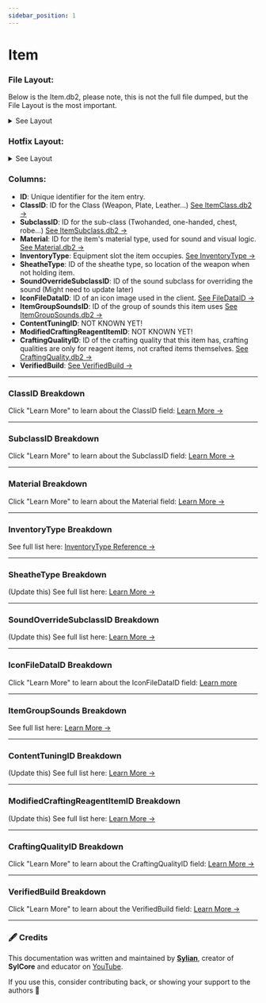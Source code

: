 ```yaml
---
sidebar_position: 1
---
```


# Item

### File Layout:
Below is the Item.db2, please note, this is not the full file dumped, but the File Layout is the most important.

<details>
<summary>See Layout</summary>
| ID | ClassID | SubclassID | Material | InventoryType | SheatheType | Sound_override_subclassID | IconFileDataID | ItemGroupSoundsID | ContentTuningID | ModifiedCraftingReagentItemID | CraftingQualityID |
|---|---|---|---|---|---|---|---|---|---|---|---|
| 17 | 4 | 4 | 6 | 4 | 3 | -1 | 132759 | 11 | 0 | 0 | 0 |
| 25 | 2 | 7 | 1 | 21 | 3 | -1 | 135274 | 8 | 0 | 0 | 0 |
| 35 | 2 | 10 | 2 | 17 | 2 | -1 | 135145 | 13 | 0 | 0 | 0 |
| 36 | 2 | 4 | 2 | 21 | 3 | -1 | 133478 | 8 | 0 | 0 | 0 |
| 37 | 2 | 0 | 1 | 13 | 3 | -1 | 132402 | 8 | 0 | 0 | 0 |
| 38 | 4 | 0 | 7 | 4 | 0 | -1 | 135009 | 7 | 0 | 0 | 0 |
</details>

### Hotfix Layout:
<details>
<summary>See Layout</summary>
| Field | Type | Length | Unsigned | Key | Null | Default | ZeroFill | Extra | Comment |
|-------|------|--------|------------|-----|------|---------|----------|-------|---------|
| ID | INT |  | YES | PRI | NO | 0 | NO |  |  |
| ClassID | TINYINT |  | YES |  | NO | 0 | NO |  |  |
| SubclassID | TINYINT |  | YES |  | NO | 0 | NO |  |  |
| Material | TINYINT |  | YES |  | NO | 0 | NO |  |  |
| InventoryType | TINYINT |  | NO |  | NO | 0 | NO |  |  |
| SheatheType | TINYINT |  | YES |  | NO | 0 | NO |  |  |
| SoundOverrideSubclassID | TINYINT |  | NO |  | NO | 0 | NO |  |  |
| IconFileDataID | INT |  | NO |  | NO | 0 | NO |  |  |
| ItemGroupSoundsID | TINYINT |  | YES |  | NO | 0 | NO |  |  |
| ContentTuningID | INT |  | NO |  | NO | 0 | NO |  |  |
| ModifiedCraftingReagentItemID | INT |  | NO |  | NO | 0 | NO |  |  |
| CraftingQualityID | INT |  | NO |  | NO | 0 | NO |  |  |
| VerifiedBuild | INT |  | NO |  | NO | 0 | NO |  |  |
</details>


### Columns:

- **ID**: Unique identifier for the item entry.
- **ClassID**: ID for the Class (Weapon, Plate, Leather...) [See ItemClass.db2 →](/docs/db2/ItemClass)
- **SubclassID**: ID for the sub-class (Twohanded, one-handed, chest, robe...) [See ItemSubclass.db2 →](/docs/db2/ItemSubClass)
- **Material**: ID for the item's material type, used for sound and visual logic. [See Material.db2 →](/docs/db2/Material)
- **InventoryType**: Equipment slot the item occupies. [See InventoryType →](/docs/references/InventoryType)
- **SheatheType**: ID of the sheathe type, so location of the weapon when not holding item.
- **SoundOverrideSubclassID**: ID of the sound subclass for overriding the sound (Might need to update later)
- **IconFileDataID**: ID of an icon image used in the client. [See FileDataID →](/docs/references/FileDataID)
- **ItemGroupSoundsID**: ID of the group of sounds this item uses [See ItemGroupSounds.db2 ->](/docs/db2/ItemGroupSounds)
- **ContentTuningID**: NOT KNOWN YET!
- **ModifiedCraftingReagentItemID**: NOT KNOWN YET!
- **CraftingQualityID**: ID of the crafting quality that this item has, crafting qualities are only for reagent items, not crafted items themselves. [See CraftingQuality.db2 ->](/docs/db2/CraftingQuality.md)
- **VerifiedBuild**: [See VerifiedBuild ->](/docs/references/VerifiedBuild)
---

### ClassID Breakdown

Click "Learn More" to learn about the ClassID field:
[Learn More →](/docs/db2/ItemClass)

---

### SubclassID Breakdown

Click "Learn More" to learn about the SubclassID field:
[Learn More →](/docs/db2/ItemSubClass)

---

### Material Breakdown

Click "Learn More" to learn about the Material field:
[Learn More →](/docs/db2/Material)

---

### InventoryType Breakdown

See full list here: [InventoryType Reference →](/docs/references/InventoryType)

---

### SheatheType Breakdown

(Update this)
See full list here: 
[Learn More →](/docs/db2/ItemGroupSounds)

---

### SoundOverrideSubclassID Breakdown

(Update this)
See full list here: 
[Learn More →](/docs/db2/ItemGroupSounds)

---

### IconFileDataID Breakdown

Click "Learn More" to learn about the IconFileDataID field:
[Learn more](/docs/references/FileDataID)

---

### ItemGroupSounds Breakdown

See full list here: 
[Learn More →](/docs/db2/ItemGroupSounds)

---

### ContentTuningID Breakdown

(Update this)
See full list here: 
[Learn More →](/docs/db2/ItemGroupSounds)

---

### ModifiedCraftingReagentItemID Breakdown

(Update this)
See full list here: 
[Learn More →](/docs/db2/ItemGroupSounds)

---

### CraftingQualityID Breakdown

Click "Learn More" to learn about the CraftingQualityID field:
[Learn More →](/docs/db2/CraftingQuality.md)

---

### VerifiedBuild Breakdown

Click "Learn More" to learn about the VerifiedBuild field:
[Learn More →](/docs/references/VerifiedBuild)

---




















<div style={{ fontSize: '0.9em', color: 'var(--ifm-color-content-secondary)' }}>

### 🖋️ Credits

This documentation was written and maintained by [**Sylian**](https://github.com/Sylian1337), creator of **SylCore** and educator on [YouTube](https://www.youtube.com/@DEVSylian).

If you use this, consider contributing back, or showing your support to the authors 🙏

</div>
